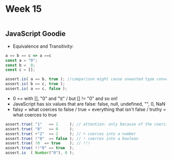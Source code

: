 # Week 15

```javascript
```

## JavaScript Goodie

* Equivalence and Transitivity:

```javascript
a == b == c => a ==c
const a = "0";
const b =  0;
const c = [];

assert.is( a == b, true ); //comparison might cause unwanted type convertion
assert.is( b == c, true );
assert.is( a == c, false );
```

* 0 == with [], "0" and "\t" / but [] != "0" and so on!
* JavaScript has six values that are false: false, null, undefined, "", 0, NaN
* falsy = what coerces to false / true = everything that isn't false / truthy = what coerces to true

```javascript
assert.true( "1"   == 1     ); // attention: only because of the coercion !!!
assert.true( "0"   == 0     );
assert.true( +"2"  == 2     ); // + coerces into a number
assert.true( !"0"  == false ); // ! coerces into a boolean
assert.true( !0  == true    ); // !!!
assert.true( !!"0" == true  );
assert.is  ( Number("0"), 0 );
```
